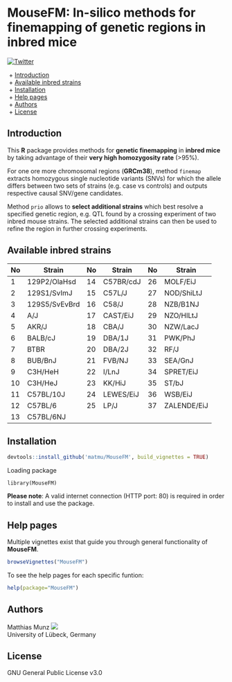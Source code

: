 # MouseFM: In-silico methods for finemapping of genetic regions in inbred mice
[![Twitter](https://img.shields.io/twitter/url/http/shields.io.svg?style=social)](https://twitter.com/intent/tweet?hashtags=asd&url=https://www.biorxiv.org/content/...)

&nbsp;+ [Introduction](#Introduction)\
&nbsp;+ [Available inbred strains](#Available-inbred-strains)\
&nbsp;+ [Installation](#Installation)\
&nbsp;+ [Help pages](#Help-pages)\
&nbsp;+ [Authors](#Authors)\
&nbsp;+ [License](#License)


## Introduction
This **R** package provides methods for **genetic finemapping** in **inbred mice** by taking advantage of their **very high homozygosity rate** (>95%). 

For one ore more chromosomal regions (**GRCm38**), method `finemap` extracts homozygous single nucleotide variants (SNVs) for which the allele differs between two sets of strains (e.g. case vs controls) and outputs respective causal SNV/gene candidates.

Method `prio` allows to **select additional strains** which best resolve a specified genetic region, e.g. QTL found by a crossing experiment of two inbred mouse strains. The selected additional strains can then be used to refine the region in further crossing experiments.


## Available inbred strains
| No | Strain             | No | Strain    | No | Strain      |
|----|--------------------|----|-----------|----|-------------|
| 1  | 129P2/OlaHsd       | 14 | C57BR/cdJ | 26 | MOLF/EiJ    |
| 2  | 129S1/SvImJ        | 15 | C57L/J    | 27 | NOD/ShiLtJ  |
| 3  | 129S5/SvEvBrd      | 16 | C58/J     | 28 | NZB/B1NJ    |
| 4  | A/J                | 17 | CAST/EiJ  | 29 | NZO/HlLtJ   |
| 5  | AKR/J              | 18 | CBA/J     | 30 | NZW/LacJ    |
| 6  | BALB/cJ            | 19 | DBA/1J    | 31 | PWK/PhJ     |
| 7  | BTBR               | 20 | DBA/2J    | 32 | RF/J        |
| 8  | BUB/BnJ            | 21 | FVB/NJ    | 33 | SEA/GnJ     |
| 9  | C3H/HeH            | 22 | I/LnJ     | 34 | SPRET/EiJ   |
| 10 | C3H/HeJ            | 23 | KK/HiJ    | 35 | ST/bJ       |
| 11 | C57BL/10J          | 24 | LEWES/EiJ | 36 | WSB/EiJ     |
| 12 | C57BL/6            | 25 | LP/J      | 37 | ZALENDE/EiJ |
| 13 | C57BL/6NJ          |    |           |    |             |


## Installation
```R
devtools::install_github('matmu/MouseFM', build_vignettes = TRUE)
```

Loading package
```{r}
library(MouseFM)
```

**Please note**: A valid internet connection (HTTP port: 80) is required in order to install and use the package.


## Help pages
Multiple vignettes exist that guide you through general functionality of **MouseFM**.
```R
browseVignettes("MouseFM")
```

To see the help pages for each specific funtion:
```R
help(package="MouseFM")
```


## Authors
Matthias Munz [![](https://img.shields.io/twitter/follow/_MatthiasMunz?label=Follow&style=social)](https://img.shields.io/twitter/follow/_MatthiasMunz?label=Follow&style=social)\
University of Lübeck, Germany


## License
GNU General Public License v3.0
